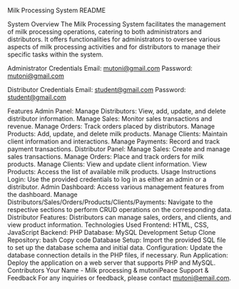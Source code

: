 Milk Processing System README

System Overview
The Milk Processing System facilitates the management of milk processing operations, catering to both administrators and distributors. It offers functionalities for administrators to oversee various aspects of milk processing activities and for distributors to manage their specific tasks within the system.

Administrator Credentials
Email: mutoni@gmail.com
Password: mutoni@gmail.com



Distributor Credentials
Email: student@gmail.com
Password: student@gmail.com




Features
Admin Panel:
Manage Distributors:
View, add, update, and delete distributor information.
Manage Sales:
Monitor sales transactions and revenue.
Manage Orders:
Track orders placed by distributors.
Manage Products:
Add, update, and delete milk products.
Manage Clients:
Maintain client information and interactions.
Manage Payments:
Record and track payment transactions.
Distributor Panel:
Manage Sales:
Create and manage sales transactions.
Manage Orders:
Place and track orders for milk products.
Manage Clients:
View and update client information.
View Products:
Access the list of available milk products.
Usage Instructions
Login:
Use the provided credentials to log in as either an admin or a distributor.
Admin Dashboard:
Access various management features from the dashboard.
Manage Distributors/Sales/Orders/Products/Clients/Payments:
Navigate to the respective sections to perform CRUD operations on the corresponding data.
Distributor Features:
Distributors can manage sales, orders, and clients, and view product information.
Technologies Used
Frontend:
HTML, CSS, JavaScript
Backend:
PHP
Database:
MySQL
Development Setup
Clone Repository:
bash
Copy code
Database Setup:
Import the provided SQL file to set up the database schema and initial data.
Configuration:
Update the database connection details in the PHP files, if necessary.
Run Application:
Deploy the application on a web server that supports PHP and MySQL.
Contributors
Your Name - Milk processing & mutoniPeace
Support & Feedback
For any inquiries or feedback, please contact mutoni@email.com.

